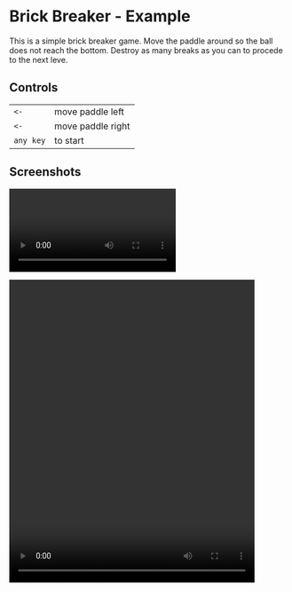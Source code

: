 # Brick Breaker - Example

This is a simple brick breaker game. Move the paddle around so the ball does not reach the bottom. Destroy as many breaks as you can to procede to the next leve.

## Controls

| | |
|--|--|
| `<-` | move paddle left |
| `<-` | move paddle right |
| `any key` | to start |


## Screenshots

![](../doc/capture.mov "Capture")

<video width="442" height="546" controls>
  <source src="../doc/capture.mov" type="video/mp4">
</video>